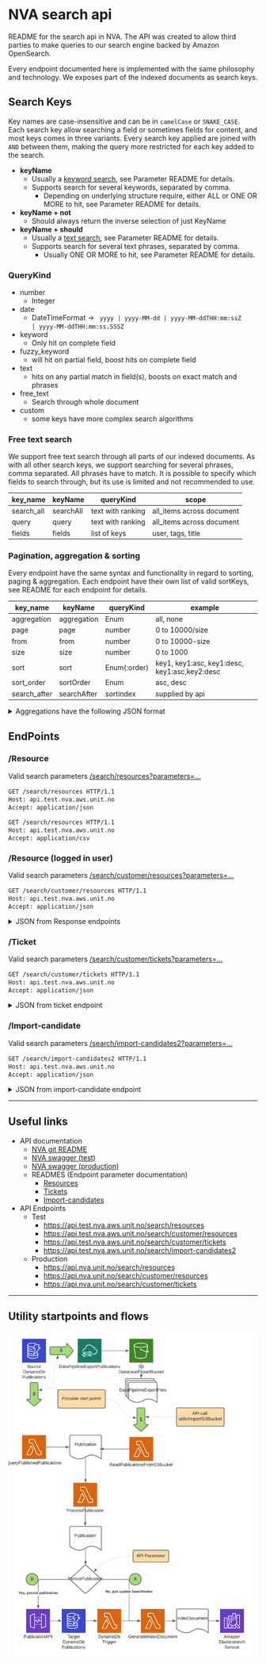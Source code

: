 # NVA search api

README for the search api in NVA. The API was created to allow third parties to make queries to our search engine backed
by Amazon OpenSearch.

Every endpoint documented here is implemented with the same philosophy and technology. We exposes part of the indexed
documents as search keys.

## Search Keys

Key names are case-insensitive and can be in <code>camelCase</code> or <code>SNAKE_CASE</code>. Each search key allow
searching a field or sometimes fields for content, and most keys comes
in three variants.
Every search key applied are joined with <code>AND</code> between them, making the query more restricted for each key
added to the search.

- **keyName**
    - Usually a [keyword search](https://opensearch.org/docs/2.13/field-types/supported-field-types/keyword/), see
      Parameter README for details.
    - Supports search for several keywords, separated by comma.
        - Depending on underlying structure require, either ALL or ONE OR MORE to hit, see Parameter README for details.
- **keyName + not**
    - Should always return the inverse selection of just KeyName
- **keyName + should**
    - Usually a [text search](https://opensearch.org/docs/2.13/field-types/supported-field-types/text/), see Parameter
      README for details.
    - Supports search for several text phrases, separated by comma.
        - Usually ONE OR MORE to hit, see Parameter README for details.

### QueryKind

* number
    * Integer
* date
    * DateTimeFormat -> <code> yyyy | yyyy-MM-dd | yyyy-MM-ddTHH:mm:ssZ | yyyy-MM-ddTHH:mm:ss.SSSZ</code>
* keyword
    * Only hit on complete field
* fuzzy_keyword
    * will hit on partial field, boost hits on complete field
* text
    * hits on any partial match in field(s), boosts on exact match and phrases
* free_text
    * Search through whole document
* custom
    * some keys have more complex search algorithms

### Free text search

We support free text search through all parts of our indexed documents. As with all other search keys, we support
searching for several phrases, comma separated. All phrases have to match.
It is possible to specify which fields to search through, but its use is limited and not recommended to use.

| key_name   | keyName   | queryKind         | scope                     |
|------------|-----------|-------------------|---------------------------|
| search_all | searchAll | text with ranking | all_items across document |
| query      | query     | text with ranking | all_items across document |
| fields     | fields    | list of keys      | user, tags, title         |

### Pagination, aggregation & sorting

Every endpoint have the same syntax and functionality in regard to sorting, paging & aggregation.
Each endpoint have their own list of valid sortKeys, see README for each endpoint for details.

| key_name     | keyName     | queryKind    | example                                       |
|--------------|-------------|--------------|-----------------------------------------------|
| aggregation  | aggregation | Enum         | all, none                                     |
| page         | page        | number       | 0 to 10000/size                               |
| from         | from        | number       | 0 to 10000-size                               |
| size         | size        | number       | 0 to 1000                                     |
| sort         | sort        | Enum(:order) | key1, key1:asc, key1:desc, key1:asc,key2:desc |
| sort_order   | sortOrder   | Enum         | asc, desc                                     |
| search_after | searchAfter | sortindex    | supplied by api                               |

<details>
<summary>Aggregations have the following JSON format</summary>

**"id"** is the current query with the selected aggregation/filter added to it, useful for drill-downs into
sub-selections of the resource.

If you want to filter on an aggregation without the current filter included, you can construct a search key by using the
aggregation name + key value .
(i.e. type=RequestType)

```JSON
{
  "type": {
    "id": "https://unset/resource/search?type=RequestType&aggregation=all&size=10&from=0",
    "key": "RequestType",
    "count": 1,
    "labels": {
      "nb": "Første type",
      "en": "First kind"
    }
  }
}
```

</details>


## EndPoints

### /Resource

Valid search parameters [/search/resources?parameters=...](search-commons/src/main/java/no/unit/nva/search2/resource.md)

```http request
GET /search/resources HTTP/1.1
Host: api.test.nva.aws.unit.no
Accept: application/json
```

```http request
GET /search/resources HTTP/1.1
Host: api.test.nva.aws.unit.no
Accept: application/csv
```

### /Resource (logged in user)

Valid search
parameters [/search/customer/resources?parameters=...](search-commons/src/main/java/no/unit/nva/search2/resource.md)

```http request
GET /search/customer/resources HTTP/1.1
Host: api.test.nva.aws.unit.no
Accept: application/json
```

<details>
<summary>JSON from Response endpoints</summary>

```JSON
{
  "id": "https://api.dev.nva.aws.unit.no/search/resources",
  "totalHits": 120387,
  "hits": [],
  "nextResults": "https://api.dev.nva.aws.unit.no/search/resources?aggregation=all&size=10&from=20",
  "previousResults": "https://api.dev.nva.aws.unit.no/search/resources?aggregation=all&size=10&from=0",
  "aggregations": {
    "type": [],
    "license": [],
    "contributor": [],
    "journal": [],
    "series": [],
    "contextType": [],
    "course": [],
    "publisher": [],
    "files": [],
    "fundingSource": [],
    "scientificIndex": [],
    "status": [],
    "topLevelOrganization": []
  },
  "@context": "https://bibsysdev.github.io/src/search/paginated-search-result.json"
}
```

</details>

### /Ticket

Valid search parameters
[/search/customer/tickets?parameters=...](search-commons/src/main/java/no/unit/nva/search2/ticket.md)

```http request
GET /search/customer/tickets HTTP/1.1
Host: api.test.nva.aws.unit.no
Accept: application/json
```

<details>
<summary>JSON from ticket endpoint</summary>

```JSON
{
  "id": "https://api.dev.nva.aws.unit.no/search/customer/tickets",
  "totalHits": 120387,
  "hits": [],
  "nextResults": "https://api.dev.nva.aws.unit.no/search/customer/tickets?aggregation=all&size=10&from=20",
  "previousResults": "https://api.dev.nva.aws.unit.no/search/customer/tickets?aggregation=all&size=10&from=0",
  "aggregations": {
    "type": [],
    "notifications": [],
    "status": [],
    "byUserPending": []
  },
  "@context": "https://bibsysdev.github.io/src/search/paginated-search-result.json"
}
```

</details>

### /Import-candidate

Valid search parameters
[/search/import-candidates2?parameters=...](search-commons/src/main/java/no/unit/nva/search2/importCandidate.md)

```http request
GET /search/import-candidates2 HTTP/1.1
Host: api.test.nva.aws.unit.no
Accept: application/json
```

<details>
<summary>JSON from import-candidate endpoint</summary>

```JSON
{
  "id": "https://api.dev.nva.aws.unit.no/search/importcandidates2",
  "totalHits": 120387,
  "hits": [],
  "nextResults": "https://api.dev.nva.aws.unit.no/search/importcandidates2?aggregation=all&size=10&from=20",
  "previousResults": "https://api.dev.nva.aws.unit.no/search/importcandidates2?aggregation=all&size=10&from=0",
  "aggregations": {},
  "@context": "https://bibsysdev.github.io/src/search/paginated-search-result.json"
}
```
</details>

---

## Useful links

- API documentation
    - [NVA git README](https://github.com/BIBSYSDEV/nva-api-documentation/blob/main/README.md)
    - [NVA swagger (test)](https://swagger-ui.test.nva.aws.unit.no/#/NVA+Public+Search+API)
    - [NVA swagger (production)](https://swagger-ui.nva.unit.no/#/NVA+Public+Search+API)
    - READMES (Endpoint parameter documentation)
        - [Resources](search-commons/src/main/java/no/unit/nva/search2/resource.md)
        - [Tickets](search-commons/src/main/java/no/unit/nva/search2/ticket.md)
        - [Import-candidates](search-commons/src/main/java/no/unit/nva/search2/importCandidate.md)
- API Endpoints
    - Test
        - https://api.test.nva.aws.unit.no/search/resources
        - https://api.test.nva.aws.unit.no/search/customer/resources
        - https://api.test.nva.aws.unit.no/search/customer/tickets
        - https://api.test.nva.aws.unit.no/search/import-candidates2
    - Production
        - https://api.nva.unit.no/search/resources
        - https://api.nva.unit.no/search/customer/resources
        - https://api.nva.unit.no/search/customer/tickets
  
---
## Utility startpoints and flows ###
![](utilities_flow.png)
